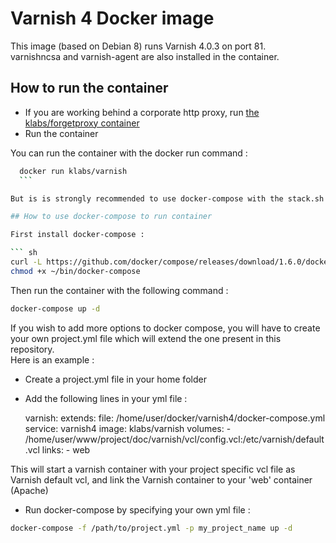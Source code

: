 Varnish 4 Docker image
=====================

This image (based on Debian 8) runs Varnish 4.0.3 on port 81.  
varnishncsa and varnish-agent are also installed in the container.


How to run the container
--------------------------------

* If you are working behind a corporate http proxy, run [the klabs/forgetproxy container](https://registry.hub.docker.com/u/klabs/forgetproxy/)
* Run the container

You can run the container with the docker run command :


  ``` sh
    docker run klabs/varnish
    ```

 But is is strongly recommended to use docker-compose with the stack.sh script provided in [ezdocker-stack](https://github.com/kaliop/ezdocker-stack/) repository.

## How to use docker-compose to run container

First install docker-compose : 

``` sh
curl -L https://github.com/docker/compose/releases/download/1.6.0/docker-compose-`uname -s`-`uname -m` > ~/bin/docker-compose
chmod +x ~/bin/docker-compose
``` 

Then run the container with the following command : 

``` sh
docker-compose up -d
``` 

If you wish to add more options to docker compose, you will have to create your own project.yml file which will extend the one present in this repository.  
Here is an example : 

* Create a project.yml file in your home folder

* Add the following lines in your yml file :


    varnish:
      extends:
        file: /home/user/docker/varnish4/docker-compose.yml
        service: varnish4
      image: klabs/varnish
      volumes:
       - /home/user/www/project/doc/varnish/vcl/config.vcl:/etc/varnish/default.vcl
      links:
       - web


This will start a varnish container with your project specific vcl file as Varnish default vcl, and link the Varnish container to your 'web' container (Apache)

* Run docker-compose by specifying your own yml file : 

``` sh
docker-compose -f /path/to/project.yml -p my_project_name up -d
``` 